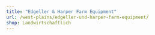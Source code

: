 ```yaml
---
title: "Edgeller & Harper Farm Equipment"
url: /west-plains/edgeller-und-harper-farm-equipment/
shop: Landwirtschaftlich
---
```

